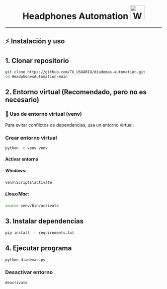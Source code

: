 <h1 align="center">Headphones Automation <img src="https://raw.githubusercontent.com/Tarikul-Islam-Anik/Animated-Fluent-Emojis/master/Emojis/Smilies/Weary%20Cat.png" alt="Weary Cat" width="45" height="45" /></h1>




---

## ⚡ Instalación y uso

## 1. Clonar repositorio
```bash
git clone https://github.com/TU_USUARIO/diademas-automation.git
cd HeadphonesAutomation-main
```

## 2. Entorno virtual (Recomendado, pero no es necesario)

### 🐍 Uso de entorno virtual (venv)

Para evitar conflictos de dependencias, usa un entorno virtual:

### Crear entorno virtual
```bash
python -m venv venv
```

#### Activar entorno

##### Windows:
```bash
venv\Scripts\activate
```

##### Linux/Mac:
```bash
source venv/bin/activate
```
## 3. Instalar dependencias
```bash
pip install -r requirements.txt
```
## 4. Ejecutar programa
```bash
python diademas.py
```
### Desactivar entorno
```bash
deactivate
```
